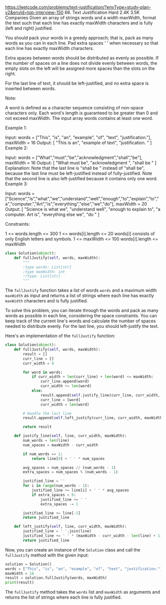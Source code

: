 https://leetcode.com/problems/text-justification/?envType=study-plan-v2&envId=top-interview-150
68. Text Justification
Hard
2.4K
3.5K
Companies
Given an array of strings words and a width maxWidth, format the text such that each line has exactly maxWidth characters and is fully (left and right) justified.

You should pack your words in a greedy approach; that is, pack as many words as you can in each line. Pad extra spaces ' ' when necessary so that each line has exactly maxWidth characters.

Extra spaces between words should be distributed as evenly as possible. If the number of spaces on a line does not divide evenly between words, the empty slots on the left will be assigned more spaces than the slots on the right.

For the last line of text, it should be left-justified, and no extra space is inserted between words.

Note:

A word is defined as a character sequence consisting of non-space characters only.
Each word's length is guaranteed to be greater than 0 and not exceed maxWidth.
The input array words contains at least one word.
 

Example 1:

Input: words = ["This", "is", "an", "example", "of", "text", "justification."], maxWidth = 16
Output:
[
   "This    is    an",
   "example  of text",
   "justification.  "
]
Example 2:

Input: words = ["What","must","be","acknowledgment","shall","be"], maxWidth = 16
Output:
[
  "What   must   be",
  "acknowledgment  ",
  "shall be        "
]
Explanation: Note that the last line is "shall be    " instead of "shall     be", because the last line must be left-justified instead of fully-justified.
Note that the second line is also left-justified because it contains only one word.
Example 3:

Input: words = ["Science","is","what","we","understand","well","enough","to","explain","to","a","computer.","Art","is","everything","else","we","do"], maxWidth = 20
Output:
[
  "Science  is  what we",
  "understand      well",
  "enough to explain to",
  "a  computer.  Art is",
  "everything  else  we",
  "do                  "
]
 

Constraints:

1 <= words.length <= 300
1 <= words[i].length <= 20
words[i] consists of only English letters and symbols.
1 <= maxWidth <= 100
words[i].length <= maxWidth

```python
class Solution(object):
    def fullJustify(self, words, maxWidth):
        """
        :type words: List[str]
        :type maxWidth: int
        :rtype: List[str]
        """
```

The `fullJustify` function takes a list of words `words` and a maximum width `maxWidth` as input and returns a list of strings where each line has exactly `maxWidth` characters and is fully justified.

To solve this problem, you can iterate through the words and pack as many words as possible in each line, considering the space constraints. You can keep track of the current line's words and calculate the number of spaces needed to distribute evenly. For the last line, you should left-justify the text.

Here's an implementation of the `fullJustify` function:

```python
class Solution(object):
    def fullJustify(self, words, maxWidth):
        result = []
        curr_line = []
        curr_width = 0

        for word in words:
            if curr_width + len(curr_line) + len(word) <= maxWidth:
                curr_line.append(word)
                curr_width += len(word)
            else:
                result.append(self.justify_line(curr_line, curr_width, maxWidth))
                curr_line = [word]
                curr_width = len(word)

        # Handle the last line
        result.append(self.left_justify(curr_line, curr_width, maxWidth))

        return result

    def justify_line(self, line, curr_width, maxWidth):
        num_words = len(line)
        num_spaces = maxWidth - curr_width

        if num_words == 1:
            return line[0] + ' ' * num_spaces

        avg_spaces = num_spaces // (num_words - 1)
        extra_spaces = num_spaces % (num_words - 1)

        justified_line = ''
        for i in range(num_words - 1):
            justified_line += line[i] + ' ' * avg_spaces
            if extra_spaces > 0:
                justified_line += ' '
                extra_spaces -= 1

        justified_line += line[-1]
        return justified_line

    def left_justify(self, line, curr_width, maxWidth):
        justified_line = ' '.join(line)
        justified_line += ' ' * (maxWidth - curr_width - len(line) + 1)
        return justified_line
```

Now, you can create an instance of the `Solution` class and call the `fullJustify` method with the given input:

```python
solution = Solution()
words = ["This", "is", "an", "example", "of", "text", "justification."]
maxWidth = 16
result = solution.fullJustify(words, maxWidth)
print(result)
```

The `fullJustify` method takes the `words` list and `maxWidth` as arguments and returns the list of strings where each line is fully justified.